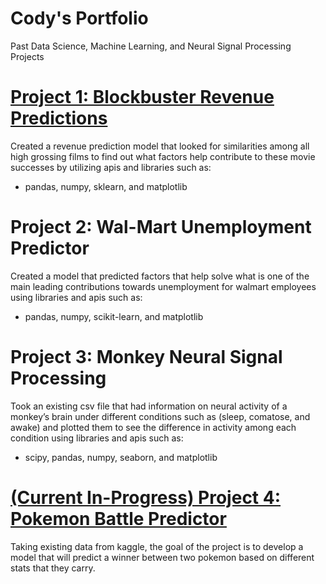 # Cody's Portfolio
Past Data Science, Machine Learning, and Neural Signal Processing Projects

# [Project 1: Blockbuster Revenue Predictions](https://github.com/Gideo562/BlockBusterRevenue.git) 
Created a revenue prediction model that looked for similarities among all high grossing films to
find out what factors help contribute to these movie successes by utilizing apis and libraries such as:
* pandas, numpy, sklearn, and matplotlib

# Project 2: Wal-Mart Unemployment Predictor
Created a model that predicted factors that help solve what is one of the main leading
contributions towards unemployment for walmart employees using libraries and apis such as:
* pandas, numpy, scikit-learn, and matplotlib

# Project 3: Monkey Neural Signal Processing
Took an existing csv file that had information on neural activity of a monkey’s brain under different conditions such as 
(sleep, comatose, and awake) and plotted them to see the difference in activity among each condition 
using libraries and apis such as: 
* scipy, pandas, numpy, seaborn, and matplotlib 

# [(Current In-Progress) Project 4: Pokemon Battle Predictor](https://github.com/Gideo562/PokemonDataScience.git)
Taking existing data from kaggle, the goal of the project is to develop a model that will predict a winner between 
two pokemon based on different stats that they carry.
